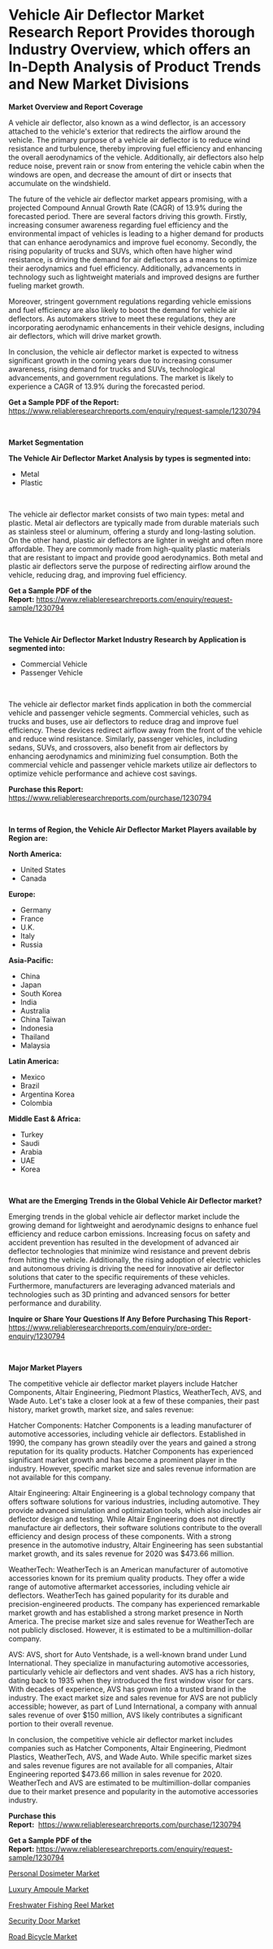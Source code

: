 <p><h1>Vehicle Air Deflector Market Research Report Provides thorough Industry Overview, which offers an In-Depth Analysis of Product Trends and New Market Divisions</h1></p><p><strong>Market Overview and Report Coverage</strong></p>
<p><p>A vehicle air deflector, also known as a wind deflector, is an accessory attached to the vehicle's exterior that redirects the airflow around the vehicle. The primary purpose of a vehicle air deflector is to reduce wind resistance and turbulence, thereby improving fuel efficiency and enhancing the overall aerodynamics of the vehicle. Additionally, air deflectors also help reduce noise, prevent rain or snow from entering the vehicle cabin when the windows are open, and decrease the amount of dirt or insects that accumulate on the windshield.</p><p>The future of the vehicle air deflector market appears promising, with a projected Compound Annual Growth Rate (CAGR) of 13.9% during the forecasted period. There are several factors driving this growth. Firstly, increasing consumer awareness regarding fuel efficiency and the environmental impact of vehicles is leading to a higher demand for products that can enhance aerodynamics and improve fuel economy. Secondly, the rising popularity of trucks and SUVs, which often have higher wind resistance, is driving the demand for air deflectors as a means to optimize their aerodynamics and fuel efficiency. Additionally, advancements in technology such as lightweight materials and improved designs are further fueling market growth.</p><p>Moreover, stringent government regulations regarding vehicle emissions and fuel efficiency are also likely to boost the demand for vehicle air deflectors. As automakers strive to meet these regulations, they are incorporating aerodynamic enhancements in their vehicle designs, including air deflectors, which will drive market growth.</p><p>In conclusion, the vehicle air deflector market is expected to witness significant growth in the coming years due to increasing consumer awareness, rising demand for trucks and SUVs, technological advancements, and government regulations. The market is likely to experience a CAGR of 13.9% during the forecasted period.</p></p>
<p><strong>Get a Sample PDF of the Report:</strong> <a href="https://www.reliableresearchreports.com/enquiry/request-sample/1230794">https://www.reliableresearchreports.com/enquiry/request-sample/1230794</a></p>
<p>&nbsp;</p>
<p><strong>Market Segmentation</strong></p>
<p><strong>The Vehicle Air Deflector Market Analysis by types is segmented into:</strong></p>
<p><ul><li>Metal</li><li>Plastic</li></ul></p>
<p>&nbsp;</p>
<p><p>The vehicle air deflector market consists of two main types: metal and plastic. Metal air deflectors are typically made from durable materials such as stainless steel or aluminum, offering a sturdy and long-lasting solution. On the other hand, plastic air deflectors are lighter in weight and often more affordable. They are commonly made from high-quality plastic materials that are resistant to impact and provide good aerodynamics. Both metal and plastic air deflectors serve the purpose of redirecting airflow around the vehicle, reducing drag, and improving fuel efficiency.</p></p>
<p><strong>Get a Sample PDF of the Report:</strong>&nbsp;<a href="https://www.reliableresearchreports.com/enquiry/request-sample/1230794">https://www.reliableresearchreports.com/enquiry/request-sample/1230794</a></p>
<p>&nbsp;</p>
<p><strong>The Vehicle Air Deflector Market Industry Research by Application is segmented into:</strong></p>
<p><ul><li>Commercial Vehicle</li><li>Passenger Vehicle</li></ul></p>
<p>&nbsp;</p>
<p><p>The vehicle air deflector market finds application in both the commercial vehicle and passenger vehicle segments. Commercial vehicles, such as trucks and buses, use air deflectors to reduce drag and improve fuel efficiency. These devices redirect airflow away from the front of the vehicle and reduce wind resistance. Similarly, passenger vehicles, including sedans, SUVs, and crossovers, also benefit from air deflectors by enhancing aerodynamics and minimizing fuel consumption. Both the commercial vehicle and passenger vehicle markets utilize air deflectors to optimize vehicle performance and achieve cost savings.</p></p>
<p><strong>Purchase this Report:</strong>&nbsp; <a href="https://www.reliableresearchreports.com/purchase/1230794">https://www.reliableresearchreports.com/purchase/1230794</a></p>
<p>&nbsp;</p>
<p><strong>In terms of Region, the Vehicle Air Deflector Market Players available by Region are:</strong></p>
<p>
    <p> <strong> North America: </strong>
        <ul>
            <li>United States</li>
            <li>Canada</li>
        </ul>
        </p> 
    <p> <strong> Europe: </strong>
        <ul>
            <li>Germany</li>
            <li>France</li>
            <li>U.K.</li>
            <li>Italy</li>
            <li>Russia</li>
        </ul>
        </p> 
    <p> <strong> Asia-Pacific: </strong>
        <ul>
            <li>China</li>
            <li>Japan</li>
            <li>South Korea</li>
            <li>India</li>
            <li>Australia</li>
            <li>China Taiwan</li>
            <li>Indonesia</li>
            <li>Thailand</li>
            <li>Malaysia</li>
        </ul>
        </p> 
    <p> <strong> Latin America: </strong>
        <ul>
            <li>Mexico</li>
            <li>Brazil</li>
            <li>Argentina Korea</li>
            <li>Colombia</li>
        </ul>
        </p> 
    <p> <strong> Middle East & Africa: </strong>
        <ul>
            <li>Turkey</li>
            <li>Saudi</li>
            <li>Arabia</li>
            <li>UAE</li>
            <li>Korea</li>
        </ul>
    </p>
    </p>
<p>&nbsp;</p>
<p><strong>What are the Emerging Trends in the Global Vehicle Air Deflector market?</strong></p>
<p><p>Emerging trends in the global vehicle air deflector market include the growing demand for lightweight and aerodynamic designs to enhance fuel efficiency and reduce carbon emissions. Increasing focus on safety and accident prevention has resulted in the development of advanced air deflector technologies that minimize wind resistance and prevent debris from hitting the vehicle. Additionally, the rising adoption of electric vehicles and autonomous driving is driving the need for innovative air deflector solutions that cater to the specific requirements of these vehicles. Furthermore, manufacturers are leveraging advanced materials and technologies such as 3D printing and advanced sensors for better performance and durability.</p></p>
<p><strong>Inquire or Share Your Questions If Any Before Purchasing This Report</strong>- <a href="https://www.reliableresearchreports.com/enquiry/pre-order-enquiry/1230794">https://www.reliableresearchreports.com/enquiry/pre-order-enquiry/1230794</a></p>
<p>&nbsp;</p>
<p><strong>Major Market Players</strong></p>
<p><p>The competitive vehicle air deflector market players include Hatcher Components, Altair Engineering, Piedmont Plastics, WeatherTech, AVS, and Wade Auto. Let's take a closer look at a few of these companies, their past history, market growth, market size, and sales revenue:</p><p>Hatcher Components: Hatcher Components is a leading manufacturer of automotive accessories, including vehicle air deflectors. Established in 1990, the company has grown steadily over the years and gained a strong reputation for its quality products. Hatcher Components has experienced significant market growth and has become a prominent player in the industry. However, specific market size and sales revenue information are not available for this company.</p><p>Altair Engineering: Altair Engineering is a global technology company that offers software solutions for various industries, including automotive. They provide advanced simulation and optimization tools, which also includes air deflector design and testing. While Altair Engineering does not directly manufacture air deflectors, their software solutions contribute to the overall efficiency and design process of these components. With a strong presence in the automotive industry, Altair Engineering has seen substantial market growth, and its sales revenue for 2020 was $473.66 million.</p><p>WeatherTech: WeatherTech is an American manufacturer of automotive accessories known for its premium quality products. They offer a wide range of automotive aftermarket accessories, including vehicle air deflectors. WeatherTech has gained popularity for its durable and precision-engineered products. The company has experienced remarkable market growth and has established a strong market presence in North America. The precise market size and sales revenue for WeatherTech are not publicly disclosed. However, it is estimated to be a multimillion-dollar company.</p><p>AVS: AVS, short for Auto Ventshade, is a well-known brand under Lund International. They specialize in manufacturing automotive accessories, particularly vehicle air deflectors and vent shades. AVS has a rich history, dating back to 1935 when they introduced the first window visor for cars. With decades of experience, AVS has grown into a trusted brand in the industry. The exact market size and sales revenue for AVS are not publicly accessible; however, as part of Lund International, a company with annual sales revenue of over $150 million, AVS likely contributes a significant portion to their overall revenue.</p><p>In conclusion, the competitive vehicle air deflector market includes companies such as Hatcher Components, Altair Engineering, Piedmont Plastics, WeatherTech, AVS, and Wade Auto. While specific market sizes and sales revenue figures are not available for all companies, Altair Engineering reported $473.66 million in sales revenue for 2020. WeatherTech and AVS are estimated to be multimillion-dollar companies due to their market presence and popularity in the automotive accessories industry.</p></p>
<p><strong>Purchase this Report:</strong>&nbsp;&nbsp;<a href="https://www.reliableresearchreports.com/purchase/1230794">https://www.reliableresearchreports.com/purchase/1230794</a></p>
<p></p>
<p><strong>Get a Sample PDF of the Report:</strong>&nbsp;<a href="https://www.reliableresearchreports.com/enquiry/request-sample/1230794">https://www.reliableresearchreports.com/enquiry/request-sample/1230794</a></p>
<p><p><a href="https://www.linkedin.com/pulse/personal-dosimeter-market-size-share-global-analysis-report-dkzkc/">Personal Dosimeter Market</a></p><p><a href="https://medium.com/@madelynyost/luxury-ampoule-nbsp-market-focuses-on-market-share-size-and-projected-forecast-till-2030-315a833001eb">Luxury Ampoule Market</a></p><p><a href="https://medium.com/@lowellgreen2023/freshwater-fishing-reel-market-outlook-industry-overview-and-forecast-2023-to-2030-22d8bbe3c413">Freshwater Fishing Reel Market</a></p><p><a href="https://www.linkedin.com/pulse/security-door-market-research-report-provides-thorough-industry-754sc/">Security Door Market</a></p><p><a href="https://github.com/amonskiyk/Market-Research-Report-List-1/blob/main/road-bicycle-market.md">Road Bicycle Market</a></p></p>